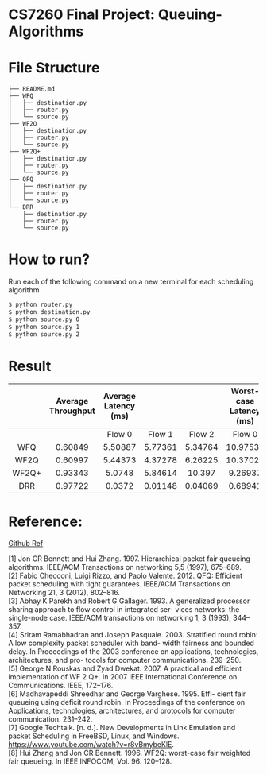 # CS7260 Final Project: Queuing-Algorithms

# File Structure

```
├── README.md
├── WFQ
│   ├── destination.py
│   ├── router.py
│   └── source.py
├── WF2Q
│   ├── destination.py
│   ├── router.py
│   └── source.py
├── WF2Q+
│   ├── destination.py
│   ├── router.py
│   └── source.py
├── QFQ
│   ├── destination.py
│   ├── router.py
│   └── source.py
└── DRR
    ├── destination.py
    ├── router.py
    └── source.py
```

# How to run?

Run each of the following command on a new terminal for each scheduling algorithm

```bash
$ python router.py
$ python destination.py
$ python source.py 0
$ python source.py 1
$ python source.py 2
```
# Result
|       | Average Throughput | Average Latency (ms) |         |         | Worst-case Latency (ms) |          |          |
|:-----:|:------------------:|:--------------------:|:-------:|:-------:|:-----------------------:|:--------:|:--------:|
|       |                    |        Flow 0        |  Flow 1 |  Flow 2 |          Flow 0         |  Flow 1  |  Flow 2  |
|  WFQ  |       0.60849      |        5.50887       | 5.77361 | 5.34764 |         10.97530        | 10.40571 | 10.44194 |
|  WF2Q |       0.60997      |        5.44373       | 4.37278 | 6.26225 |         10.37029        |  9.27594 | 10.92013 |
| WF2Q+ |       0.93343      |        5.0748        | 5.84614 |  10.397 |         9.26937         |  5.12817 |  9.86658 |
|  DRR  |       0.97722      |        0.0372        | 0.01148 | 0.04069 |         0.68941         |  0.02891 |  0.34967 |

# Reference:
[Github Ref](https://github.com/varshit97/Weighted-Fair-Queuing)

[1] Jon CR Bennett and Hui Zhang. 1997. Hierarchical packet fair queueing algorithms. IEEE/ACM Transactions on networking 5,5 (1997), 675–689. 
<br>
[2] Fabio Checconi, Luigi Rizzo, and Paolo Valente. 2012. QFQ:
Efficient packet scheduling with tight guarantees. IEEE/ACM
Transactions on Networking 21, 3 (2012), 802–816.
<br>
[3] Abhay K Parekh and Robert G Gallager. 1993. A generalized
processor sharing approach to flow control in integrated ser-
vices networks: the single-node case. IEEE/ACM transactions
on networking 1, 3 (1993), 344–357.
<br>
[4] Sriram Ramabhadran and Joseph Pasquale. 2003. Stratified
round robin: A low complexity packet scheduler with band-
width fairness and bounded delay. In Proceedings of the 2003
conference on applications, technologies, architectures, and pro-
tocols for computer communications. 239–250.
<br>
[5] George N Rouskas and Zyad Dwekat. 2007. A practical and
efficient implementation of WF 2 Q+. In 2007 IEEE International
Conference on Communications. IEEE, 172–176.
<br>
[6] Madhavapeddi Shreedhar and George Varghese. 1995. Effi-
cient fair queueing using deficit round robin. In Proceedings of 
the conference on Applications, technologies, architectures, and
protocols for computer communication. 231–242.
<br>
[7] Google Techtalk. [n. d.]. New Developments in Link Emulation
and packet Scheduling in FreeBSD, Linux, and Windows. <https://www.youtube.com/watch?v=r8vBmybeKlE>.
<br>
[8] Hui Zhang and Jon CR Bennett. 1996. WF2Q: worst-case fair
weighted fair queueing. In IEEE INFOCOM, Vol. 96. 120–128.
